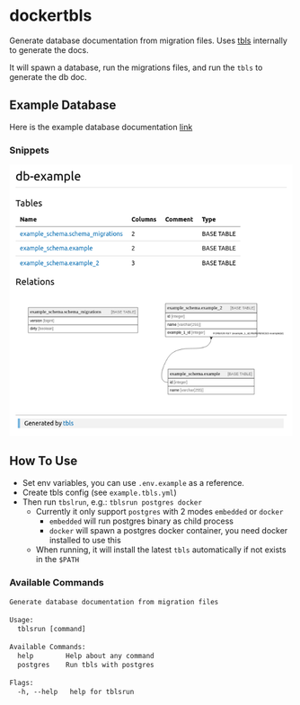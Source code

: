 # dockertbls

Generate database documentation from migration files. Uses [tbls](github.com/k1LoW/tbls) internally to generate the docs.

It will spawn a database, run the migrations files, and run the `tbls` to generate the db doc.

## Example Database

Here is the example database documentation [link](/example/dbdoc/README.md)

### Snippets

![db documentation snipped](doc/dbdoc-snippet.png)

## How To Use
- Set env variables, you can use `.env.example` as a reference.
- Create tbls config (see `example.tbls.yml`)
- Then run `tbslrun`, e.g.: `tblsrun postgres docker`
  - Currently it only support `postgres` with 2 modes `embedded` or `docker`
    - `embedded` will run postgres binary as child process
    - `docker` will spawn a postgres docker container, you need docker installed to use this
  - When running, it will install the latest `tbls` automatically if not exists in the `$PATH`

### Available Commands
```
Generate database documentation from migration files

Usage:
  tblsrun [command]

Available Commands:
  help        Help about any command
  postgres    Run tbls with postgres

Flags:
  -h, --help   help for tblsrun
```
